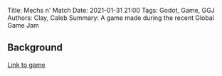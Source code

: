 Title: Mechs n' Match
Date: 2021-01-31 21:00
Tags: Godot, Game, GGJ
Authors: Clay, Caleb
Summary: A game made during the recent Global Game Jam

## Background

[Link to game](apps/MechsnMatch/MechsnMatch.html)
